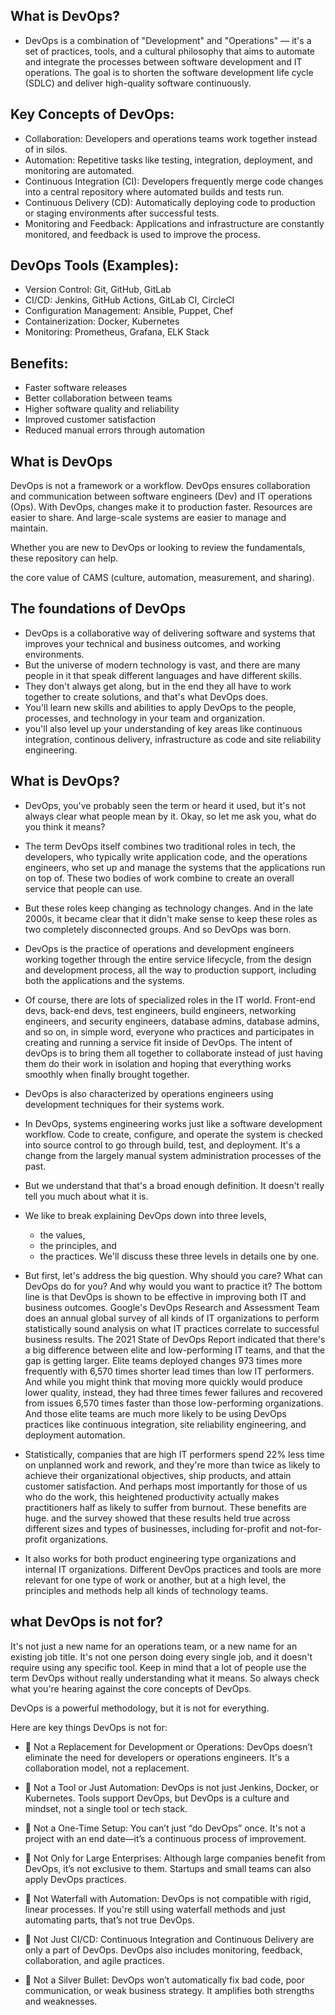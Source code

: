 ## What is DevOps?
- DevOps is a combination of "Development" and "Operations" — it's a set of practices, tools, and a cultural philosophy that aims to automate and integrate the processes between software development and IT operations. The goal is to shorten the software development life cycle (SDLC) and deliver high-quality software continuously.


## Key Concepts of DevOps:
- Collaboration: Developers and operations teams work together instead of in silos.
- Automation: Repetitive tasks like testing, integration, deployment, and monitoring are automated.
- Continuous Integration (CI): Developers frequently merge code changes into a central repository where automated builds and tests run.
- Continuous Delivery (CD): Automatically deploying code to production or staging environments after successful tests.
- Monitoring and Feedback: Applications and infrastructure are constantly monitored, and feedback is used to improve the process.


## DevOps Tools (Examples):
- Version Control: Git, GitHub, GitLab
- CI/CD: Jenkins, GitHub Actions, GitLab CI, CircleCI
- Configuration Management: Ansible, Puppet, Chef
- Containerization: Docker, Kubernetes
- Monitoring: Prometheus, Grafana, ELK Stack

## Benefits:
- Faster software releases
- Better collaboration between teams
- Higher software quality and reliability
- Improved customer satisfaction
- Reduced manual errors through automation



## What is DevOps
DevOps is not a framework or a workflow.
DevOps ensures collaboration and communication between software engineers (Dev) and IT operations (Ops). 
With DevOps, changes make it to production faster. Resources are easier to share. And large-scale systems are easier to manage and maintain.

Whether you are new to DevOps or looking to review the fundamentals, these repository can help.

the core value of CAMS (culture, automation, measurement, and sharing). 

## The foundations of DevOps
- DevOps is a collaborative way of delivering software and systems that improves your technical and business outcomes, and working environments.
- But the universe of modern technology is vast, and there are many people in it that speak different languages and have different skills.
- They don't always get along, but in the end they all have to work together to create solutions, and that's what DevOps does.
- You'll learn new skills and abilities to apply DevOps to the people, processes, and technology in your team and organization.
- you'll also level up  your understanding of key areas like continuous integration, continous delivery, infrastructure as code and site reliability engineering.

## What is DevOps?
- DevOps, you've probably seen the term or heard it used, but it's not always clear what people mean by it. Okay, so let me ask you, what do you think it means?

- The term DevOps itself combines two traditional roles in tech,
  the developers, who typically write application code, and
  the operations engineers, who set up and manage the systems that the applications run on top of.
  These two bodies of work combine to create an overall service that people can use.

- But these roles keep changing as technology changes. And in the late 2000s, it became clear that it didn't make sense to keep these roles as two completely 
  disconnected groups. And so DevOps was born.

- DevOps is the practice of operations and development engineers working together through the entire service lifecycle, from the design and development process, all the way to production support, including both the applications and the systems.

- Of course, there are lots of specialized roles in the IT world. Front-end devs, back-end devs, test engineers, build engineers, networking engineers, and security engineers, database admins, database admins, and so on, in simple word, everyone who practices and participates in creating and running a service fit inside of DevOps. The intent of devOps is to bring them all together to collaborate instead of just having them do their work in isolation and hoping that everything works smoothly when finally brought together.

- DevOps is also characterized by operations engineers using development techniques for their systems work.
- In DevOps, systems engineering works just like a software development workflow. Code to create, configure, and operate the system is checked into source control 
  to go through build, test, and deployment. It's a change from the largely manual system administration processes of the past.

- But we understand that that's a broad enough definition. It doesn't really tell you much about what it is.

- We like to break explaining DevOps down into three levels,
  - the values,
  - the principles, and
  - the practices.
  We'll discuss these three levels in details one by one.

- But first, let's address the big question. Why should you care? What can DevOps do for you? And why would you want to practice it?
  The bottom line is that DevOps is shown to be effective in improving both IT and business outcomes. Google's DevOps Research and Assessment Team does an annual 
  global survey of all kinds of IT organizations to perform statistically sound analysis on what IT practices correlate to successful business results.
  The 2021 State of DevOps Report indicated that there's a big difference between elite and low-performing IT teams, and that the gap is getting larger.
  Elite teams deployed changes 973 times more frequently with 6,570 times shorter lead times than low IT performers.
  And while you might think that moving more quickly would produce lower quality, instead, they had three times fewer failures and recovered from issues 6,570 
  times faster than those low-performing organizations.
  And those elite teams are much more likely to be using DevOps practices like continuous integration, site reliability engineering, and deployment automation.

- Statistically, companies that are high IT performers spend 22% less time on unplanned work and rework, and they're more than twice as likely to achieve their organizational objectives, ship products, and attain customer satisfaction. And perhaps most importantly for those of us who do the work, this heightened productivity actually makes practitioners half as likely to suffer from burnout. These benefits are huge. and the survey showed that these results held true across different sizes and types of businesses, including for-profit and not-for-profit organizations.

- It also works for both product engineering type organizations and internal IT organizations. Different DevOps practices and tools are more relevant for one type of work or another, but at a high level, the principles and methods help all kinds of technology teams.

## what DevOps is not for?
It's not just a new name for an operations team, or 
a new name for an existing job title. 
It's not one person doing every single job, and it doesn't require using any specific tool. 
Keep in mind that a lot of people use the term DevOps without really understanding what it means. 
So always check what you're hearing against the core concepts of DevOps.

DevOps is a powerful methodology, but it is not for everything. 

Here are key things DevOps is not for:

- 🚫 Not a Replacement for Development or Operations: 
  DevOps doesn’t eliminate the need for developers or operations engineers. It's a collaboration model, not a replacement.

- 🚫 Not a Tool or Just Automation:
  DevOps is not just Jenkins, Docker, or Kubernetes. Tools support DevOps, but DevOps is a culture and mindset, not a single tool or tech stack.

- 🚫 Not a One-Time Setup:
  You can’t just “do DevOps” once. It's not a project with an end date—it’s a continuous process of improvement.

- 🚫 Not Only for Large Enterprises:
  Although large companies benefit from DevOps, it’s not exclusive to them. Startups and small teams can also apply DevOps practices.

- 🚫 Not Waterfall with Automation:
  DevOps is not compatible with rigid, linear processes. If you're still using waterfall methods and just automating parts, that’s not true DevOps.

- 🚫 Not Just CI/CD:
  Continuous Integration and Continuous Delivery are only a part of DevOps. DevOps also includes monitoring, feedback, collaboration, and agile practices.

- 🚫 Not a Silver Bullet:
  DevOps won’t automatically fix bad code, poor communication, or weak business strategy. It amplifies both strengths and weaknesses.






























  
